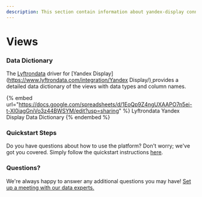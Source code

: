 ```yaml
---
description: This section contain information about yandex-display connector views information
---
```


# Views

### Data Dictionary

The [Lyftrondata](https://www.lyftrondata.com/) driver for [Yandex Display](https://www.lyftrondata.com/integration/Yandex Display/)[ ](https://www.lyftrondata.com/integration/yandex-display/)provides a detailed data dictionary of the views with data types and column names.

{% embed url="https://docs.google.com/spreadsheets/d/1EoQp9Z4ngUXAAPO7n5ei-t-Xl0iagGniVo3z44BWSYM/edit?usp=sharing" %}
Lyftrondata Yandex Display Data Dictionary
{% endembed %}

### Quickstart Steps

Do you have questions about how to use the platform? Don't worry; we've got you covered. Simply follow the quickstart instructions [here](../../../../quickstart-steps.md).

### Questions? <a href="#questions" id="questions"></a>

We're always happy to answer any additional questions you may have! [Set up a meeting with our data experts.](https://www.lyftrondata.com/book-a-meeting/)


